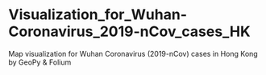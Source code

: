 # Visualization_for_Wuhan-Coronavirus_2019-nCov_cases_HK
Map visualization for Wuhan Coronavirus (2019-nCov) cases in Hong Kong by GeoPy &amp; Folium
